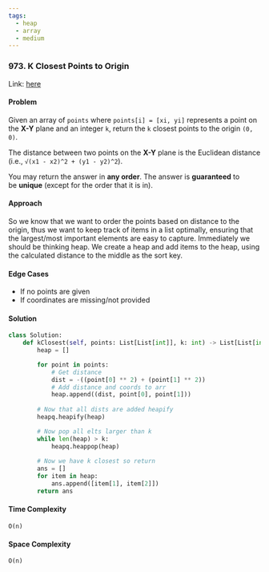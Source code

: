 ```yaml
---
tags:
  - heap
  - array
  - medium
---
```

### 973. K Closest Points to Origin

Link: [here](https://leetcode.com/problems/k-closest-points-to-origin/description/)

#### Problem
Given an array of `points` where `points[i] = [xi, yi]` represents a point on the **X-Y** plane and an integer `k`, return the `k` closest points to the origin `(0, 0)`.

The distance between two points on the **X-Y** plane is the Euclidean distance (i.e., `√(x1 - x2)^2 + (y1 - y2)^2`).

You may return the answer in **any order**. The answer is **guaranteed** to be **unique** (except for the order that it is in).

#### Approach
So we know that we want to order the points based on distance to the origin, thus we want to keep track of items in a list optimally, ensuring that the largest/most important elements are easy to capture. Immediately we should be thinking heap.
We create a heap and add items to the heap, using the calculated distance to the middle as the sort key. 

#### Edge Cases
- If no points are given
- If coordinates are missing/not provided

#### Solution
```python 
class Solution:
    def kClosest(self, points: List[List[int]], k: int) -> List[List[int]]:
        heap = []

        for point in points:
            # Get distance
            dist = -((point[0] ** 2) + (point[1] ** 2))
            # Add distance and coords to arr
            heap.append((dist, point[0], point[1]))
        
        # Now that all dists are added heapify
        heapq.heapify(heap)

        # Now pop all elts larger than k
        while len(heap) > k:
            heapq.heappop(heap)
        
        # Now we have k closest so return
        ans = []
        for item in heap:
            ans.append([item[1], item[2]])
        return ans
```

#### Time Complexity
`O(n)`

#### Space Complexity
`O(n)`

